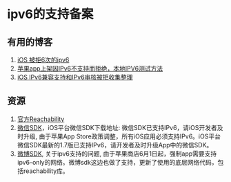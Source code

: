 # ipv6的支持备案

## 有用的博客
1. [iOS 被拒6次的ipv6](http://www.jianshu.com/p/ba627e73e5b4)
2. [苹果app上架因IPv6不支持而拒绝，本地IPV6测试方法](http://blog.csdn.net/iosworker/article/details/51595432)
3. [iOS IPv6兼容支持和IPv6审核被拒收集整理](http://www.cnblogs.com/xiaopin/archive/2016/10/11/5949921.html)

## 资源
1. [官方Reachability](https://developer.apple.com/library/ios/samplecode/Reachability/History/History.html#//apple_ref/doc/uid/DTS40007324-RevisionHistory-DontLinkElementID_1)
2. [微信SDK](https://res.wx.qq.com/open/zh_CN/htmledition/res/dev/download/sdk/WeChatSDK1.7.zip)，iOS平台微信SDK下载地址:
微信SDK已支持IPv6，请iOS开发者及时升级, 由于苹果App Store政策调整，所有iOS应用必须支持IPv6。iOS平台微信SDK最新的1.7版已支持IPv6，请开发者及时升级App中的微信SDK。
3. [微博SDK](https://github.com/sinaweibosdk/weibo_ios_sdk), 关于ipv6支持的问题, 由于苹果商店6月1日起，强制app需要支持ipv6-only的网络。微博sdk这边也做了支持，更新了使用的底层网络代码，包括reachability库。
